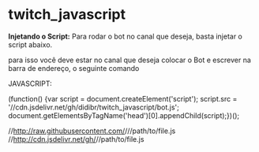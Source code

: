 # twitch_javascript

<b>Injetando o Script:</b>
Para rodar o bot no canal que deseja, basta injetar o script abaixo.<p>
para isso você deve estar no canal que deseja colocar o Bot
e escrever na barra de endereço, o seguinte comando
<p>JAVASCRIPT:</p>
    (function() {var script = document.createElement('script');
    script.src = '//cdn.jsdelivr.net/gh/didibr/twitch_javascript/bot.js';
    document.getElementsByTagName('head')[0].appendChild(script);})();    

//http://raw.githubusercontent.com/<username>/<repo>/<branch>/path/to/file.js<br>
//http://cdn.jsdelivr.net/gh/<username>/<repo>/path/to/file.js
